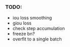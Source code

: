 
### TODO:

* iou loss smoothing
* giou loss
* check step accumulation
* freeze bn?
* overfit to a single batch


